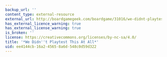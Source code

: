 ```yaml
---
backup_url: ''
content_type: external-resource
external_url: http://boardgamegeek.com/boardgame/31016/we-didnt-playtest-all
has_external_licence_warning: true
has_external_license_warning: true
is_broken: ''
license: https://creativecommons.org/licenses/by-nc-sa/4.0/
title: '*We Didn''t Playtest This At All*'
uid: ee4144cb-16a2-4565-8a6d-548c0d59d322
---
```


